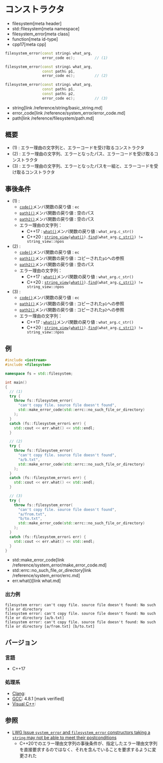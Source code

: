 # コンストラクタ
* filesystem[meta header]
* std::filesystem[meta namespace]
* filesystem_error[meta class]
* function[meta id-type]
* cpp17[meta cpp]

```cpp
filesystem_error(const string& what_arg,
                 error_code ec);         // (1)

filesystem_error(const string& what_arg,
                 const path& p1,
                 error_code ec);         // (2)

filesystem_error(const string& what_arg,
                 const path& p1,
                 const path& p2,
                 error_code ec);         // (3)
```
* string[link /reference/string/basic_string.md]
* error_code[link /reference/system_error/error_code.md]
* path[link /reference/filesystem/path.md]

## 概要
- (1) : エラー理由の文字列と、エラーコードを受け取るコンストラクタ
- (2) : エラー理由の文字列、エラーとなったパス、エラーコードを受け取るコンストラクタ
- (3) : エラー理由の文字列、エラーとなったパスを一組と、エラーコードを受け取るコンストラクタ


## 事後条件
- (1) :
    - [`code()`](code.md)メンバ関数の戻り値 : `ec`
    - [`path1()`](path1.md)メンバ関数の戻り値 : 空のパス
    - [`path2()`](path2.md)メンバ関数の戻り値 : 空のパス
    - エラー理由の文字列：
        - C++17 : [`what()`](what.md)メンバ関数の戻り値 : `what_arg.c_str()`
        - C++20 : [`string_view`](/reference/string_view/basic_string_view.md)`(`[`what()`](what.md)`).`[`find`](/reference/string_view/basic_string_view/find.md)`(what_arg.`[`c_str()`](/reference/string/basic_string/c_str.md)`) != string_view::npos`
- (2) :
    - [`code()`](code.md)メンバ関数の戻り値 : `ec`
    - [`path1()`](path1.md)メンバ関数の戻り値 : コピーされた`p1`への参照
    - [`path2()`](path2.md)メンバ関数の戻り値 : 空のパス
    - エラー理由の文字列：
        - C++17 : [`what()`](what.md)メンバ関数の戻り値 : `what_arg.c_str()`
        - C++20 : [`string_view`](/reference/string_view/basic_string_view.md)`(`[`what()`](what.md)`).`[`find`](/reference/string_view/basic_string_view/find.md)`(what_arg.`[`c_str()`](/reference/string/basic_string/c_str.md)`) != string_view::npos`
- (3) :
    - [`code()`](code.md)メンバ関数の戻り値 : `ec`
    - [`path1()`](path1.md)メンバ関数の戻り値 : コピーされた`p1`への参照
    - [`path2()`](path2.md)メンバ関数の戻り値 : コピーされた`p2`への参照
    - エラー理由の文字列：
        - C++17 : [`what()`](what.md)メンバ関数の戻り値 : `what_arg.c_str()`
        - C++20 : [`string_view`](/reference/string_view/basic_string_view.md)`(`[`what()`](what.md)`).`[`find`](/reference/string_view/basic_string_view/find.md)`(what_arg.`[`c_str()`](/reference/string/basic_string/c_str.md)`) != string_view::npos`


## 例
```cpp example
#include <iostream>
#include <filesystem>

namespace fs = std::filesystem;

int main()
{
  // (1)
  try {
    throw fs::filesystem_error(
      "can't copy file. source file doesn't found",
      std::make_error_code(std::errc::no_such_file_or_directory)
    );
  }
  catch (fs::filesystem_error& err) {
    std::cout << err.what() << std::endl;
  }

  // (2)
  try {
    throw fs::filesystem_error(
      "can't copy file. source file doesn't found",
      "a/b.txt",
      std::make_error_code(std::errc::no_such_file_or_directory)
    );
  }
  catch (fs::filesystem_error& err) {
    std::cout << err.what() << std::endl;
  }

  // (3)
  try {
    throw fs::filesystem_error(
      "can't copy file. source file doesn't found",
      "a/from.txt",
      "b/to.txt",
      std::make_error_code(std::errc::no_such_file_or_directory)
    );
  }
  catch (fs::filesystem_error& err) {
    std::cout << err.what() << std::endl;
  }
}
```
* std::make_error_code[link /reference/system_error/make_error_code.md]
* std::errc::no_such_file_or_directory[link /reference/system_error/errc.md]
* err.what()[link what.md]

### 出力例
```
filesystem error: can't copy file. source file doesn't found: No such file or directory
filesystem error: can't copy file. source file doesn't found: No such file or directory [a/b.txt]
filesystem error: can't copy file. source file doesn't found: No such file or directory [a/from.txt] [b/to.txt]
```

## バージョン
### 言語
- C++17

### 処理系
- [Clang](/implementation.md#clang):
- [GCC](/implementation.md#gcc): 4.8.1 [mark verified]
- [Visual C++](/implementation.md#visual_cpp):


## 参照
- [LWG Issue `system_error` and `filesystem_error` constructors taking a `string` may not be able to meet their postconditions](https://wg21.cmeerw.net/lwg/issue3112)
    - C++20でのエラー理由文字列の事後条件が、指定したエラー理由文字列を直接要求するのではなく、それを含んでいることを要求するように変更された
